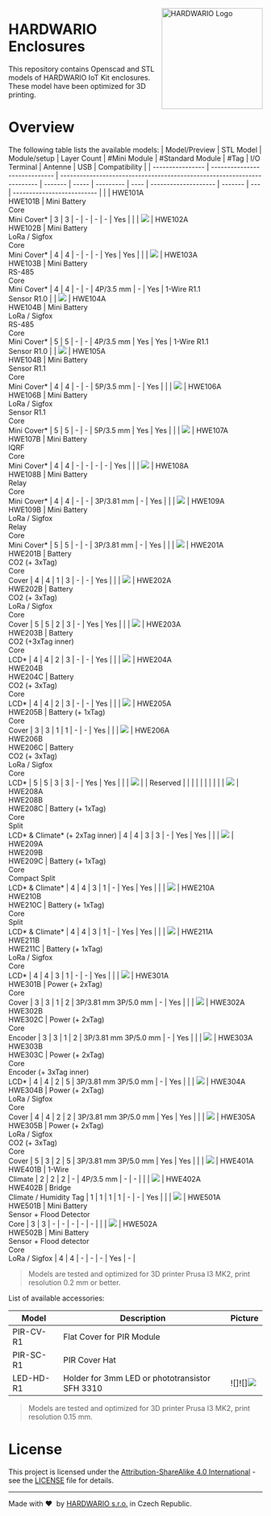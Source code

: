 <a href="https://www.hardwario.com/"><img src="https://www.hardwario.com/ci/assets/hw-logo.svg" width="200" alt="HARDWARIO Logo" align="right"></a>


# HARDWARIO Enclosures

This repository contains Openscad and STL models of HARDWARIO IoT Kit enclosures. These model have been optimized for 3D printing.

# Overview

The following table lists the available models:
| Model/Preview    | STL Model                     | Module/setup                                                            | Layer Count | #Mini Module | #Standard Module | #Tag | I/O Terminal         | Antenne | USB | Compatibility              |
| ---------------- | ----------------------------- | ----------------------------------------------------------------------- | ------- | ----- | --------- | ---- | -------------------- | ------- | --- | -------------------------- |
| [](doc/hwe101.png) | HWE101A<br>HWE101B            | Mini Battery<br>Core<br>Mini Cover\*                                    | 3       | 3     | \-        | \-   | \-                   | \-      | Yes |                            |
| ![](doc/hwe102.png) | HWE102A<br>HWE102B            | Mini Battery<br>LoRa / Sigfox<br>Core<br>Mini Cover\*                   | 4       | 4     | \-        | \-   | \-                   | Yes     | Yes |                            |
| ![](doc/hwe103.png) | HWE103A<br>HWE103B            | Mini Battery<br>RS-485<br>Core<br>Mini Cover\*                          | 4       | 4     | \-        | \-   | 4P/3.5 mm            | \-      | Yes | 1-Wire R1.1<br>Sensor R1.0 |
| ![](doc/hwe104.png) | HWE104A<br>HWE104B            | Mini Battery<br>LoRa / Sigfox<br>RS-485<br>Core<br>Mini Cover\*         | 5       | 5     | \-        | \-   | 4P/3.5 mm            | Yes     | Yes | 1-Wire R1.1<br>Sensor R1.0 |
| ![](doc/hwe105.png) | HWE105A<br>HWE104B            | Mini Battery<br>Sensor R1.1<br>Core<br>Mini Cover\*                     | 4       | 4     | \-        | \-   | 5P/3.5 mm            | \-      | Yes |                            |
| ![](doc/hwe106.png) | HWE106A<br>HWE106B            | Mini Battery<br>LoRa / Sigfox<br>Sensor R1.1<br>Core<br>Mini Cover\*    | 5       | 5     | \-        | \-   | 5P/3.5 mm            | Yes     | Yes |                            |
| ![](doc/hwe107.png) | HWE107A<br>HWE107B            | Mini Battery<br>IQRF<br>Core<br>Mini Cover\*                            | 4       | 4     | \-        | \-   | \-                   | \-      | Yes |                            |
| ![](doc/hwe108.png) | HWE108A<br>HWE108B            | Mini Battery<br>Relay<br>Core<br>Mini Cover\*                           | 4       | 4     | \-        | \-   | 3P/3.81 mm           | \-      | Yes |                            |
| ![](doc/hwe109.png) | HWE109A<br>HWE109B            | Mini Battery<br>LoRa / Sigfox<br>Relay<br>Core<br>Mini Cover\*          | 5       | 5     | \-        | \-   | 3P/3.81 mm           | \-      | Yes |                            |
| ![](doc/hwe201.png) | HWE201A<br>HWE201B            | Battery<br>CO2 (+ 3xTag)<br>Core<br>Cover                               | 4       | 4     | 1         | 3    | \-                   | \-      | Yes |                            |
| ![](doc/hwe202.png) | HWE202A<br>HWE202B            | Battery<br>CO2 (+ 3xTag)<br>LoRa / Sigfox<br>Core<br>Cover              | 5       | 5     | 2         | 3    | \-                   | Yes     | Yes |                            |
| ![](doc/hwe203.png) | HWE203A<br>HWE203B            | Battery<br>CO2 (+3xTag inner)<br>Core<br>LCD\*                          | 4       | 4     | 2         | 3    | \-                   | \-      | Yes |                            |
| ![](doc/hwe204.png) | HWE204A<br>HWE204B<br>HWE204C | Battery<br>CO2 (+ 3xTag)<br>Core<br>LCD\*                               | 4       | 4     | 2         | 3    | \-                   | \-      | Yes |                            |
| ![](doc/hwe205.png) | HWE205A<br>HWE205B            | Battery (+ 1xTag)<br>Core<br>Cover                                      | 3       | 3     | 1         | 1    | \-                   | \-      | Yes |                            |
| ![](doc/hwe206.png) | HWE206A<br>HWE206B<br>HWE206C | Battery<br>CO2 (+ 3xTag)<br>LoRa / Sigfox<br>Core<br>LCD\*              | 5       | 5     | 3         | 3    | \-                   | Yes     | Yes |                            |
| ![](doc/hwe202.png) |                               | Reserved                                                                |         |       |           |      |                      |         |     |                            |
| ![](doc/hwe208.png) | HWE208A<br>HWE208B<br>HWE208C | Battery (+ 1xTag)<br>Core<br>Split<br>LCD\* & Climate\* (+ 2xTag inner) | 4       | 4     | 3         | 3    | \-                   | Yes     | Yes |                            |
| ![](doc/hwe209.png) | HWE209A<br>HWE209B<br>HWE209C | Battery (+ 1xTag)<br>Core<br>Compact Split<br>LCD\* & Climate\*         | 4       | 4     | 3         | 1    | \-                   | Yes     | Yes |                            |
| ![](doc/hwe210.png) | HWE210A<br>HWE210B<br>HWE210C | Battery (+ 1xTag)<br>Core<br>Split<br>LCD\* & Climate\*                 | 4       | 4     | 3         | 1    | \-                   | Yes     | Yes |                            |
| ![](doc/hwe211.png) | HWE211A<br>HWE211B<br>HWE211C | Battery (+ 1xTag)<br>LoRa / Sigfox<br>Core<br>LCD\*                     | 4       | 4     | 3         | 1    | \-                   | \-      | Yes |                            |
| ![](doc/hwe301.png) | HWE301A<br>HWE301B            | Power (+ 2xTag)<br>Core<br>Cover                                        | 3       | 3     | 1         | 2    | 3P/3.81 mm 3P/5.0 mm | \-      | Yes |                            |
| ![](doc/hwe302.png) | HWE302A<br>HWE302B<br>HWE302C | Power (+ 2xTag)<br>Core<br>Encoder                                      | 3       | 3     | 1         | 2    | 3P/3.81 mm 3P/5.0 mm | \-      | Yes |                            |
| ![](doc/hwe301.png) | HWE303A<br>HWE303B<br>HWE303C | Power (+ 2xTag)<br>Core<br>Encoder (+ 3xTag inner)<br>LCD\*             | 4       | 4     | 2         | 5    | 3P/3.81 mm 3P/5.0 mm | \-      | Yes |                            |
| ![](doc/hwe303.png) | HWE304A<br>HWE304B            | Power (+ 2xTag)<br>LoRa / Sigfox<br>Core<br>Cover                       | 4       | 4     | 2         | 2    | 3P/3.81 mm 3P/5.0 mm | Yes     | Yes |                            |
| ![](doc/hwe305.png) | HWE305A<br>HWE305B            | Power (+ 2xTag)<br>LoRa / Sigfox<br>CO2 (+ 3xTag)<br>Core<br>Cover      | 5       | 3     | 2         | 5    | 3P/3.81 mm 3P/5.0 mm | Yes     | Yes |                            |
| ![](doc/hwe401.png) | HWE401A<br>HWE401B            | 1-Wire<br>Climate                                                       | 2       | 2     | 2         | \-   | 4P/3.5 mm            | \-      | \-  |                            |
| ![](doc/hwe402.png) | HWE402A<br>HWE402B            | Bridge<br>Climate / Humidity Tag                                        | 1       | 1     | 1         | 1    | \-                   | \-      | Yes |                            |
| ![](doc/hwe501.png) | HWE501A<br>HWE501B            | Mini Battery<br>Sensor + Flood Detector<br>Core                         | 3       | 3     | \-        | \-   | \-                   | \-      | \-  |                            |
| ![](doc/hwe502.png) | HWE502A<br>HWE502B            | Mini Battery<br>Sensor + Flood detector<br>Core<br>LoRa / Sigfox        | 4       | 4     | \-        | \-   | \-                   | Yes     | \-  |


> Models are tested and optimized for 3D printer Prusa I3 MK2, print resolution 0.2 mm or better.


List of available accessories:

| Model  | Description                                      | Picture                                  |
|--------|--------------------------------------------------|------------------------------------------|
| PIR-CV-R1 | Flat Cover for PIR Module<br>                    |                                          |
| PIR-SC-R1 | PIR Cover Hat<br>                                |                                          |
| LED-HD-R1 | Holder for 3mm LED or phototransistor SFH 3310   |![]![]![](doc/led-hd.png)                       |

> Models are tested and optimized for 3D printer Prusa I3 MK2, print resolution 0.15 mm.

# License

This project is licensed under the [Attribution-ShareAlike 4.0 International](https://creativecommons.org/licenses/by-sa/4.0/) - see the [LICENSE](LICENSE) file for details.

---

Made with &#x2764;&nbsp; by [HARDWARIO s.r.o.](https://www.hardwario.com) in Czech Republic.
